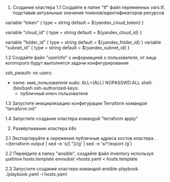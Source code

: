 1. Создание кластера
1.1 Создайте в папке "tf" файл переменных vars.tf, подставив
актуальные значения токенов/идентификаторов ресурсов

variable "token" {
  type    = string
  default = ${yandex_cloud_token}
}

variable "cloud_id" {
  type    = string
  default = ${yandex_cloud_id}
}

variable "folder_id" {
  type    = string
  default = ${yandex_folder_id}
}
variable "subnet_id" {
  type    = string
  default = ${yandex_subnet_id}
}

1.2 Создайте файл "userinfo" с информацией о пользователя,
от лица коготорого будут выполнятся задачи конфигурирования

ssh_pwauth: no
users:
  - name: имя_пользователя
    sudo: ALL=(ALL) NOPASSWD:ALL
    shell: /bin/bash
    ssh-authorized-keys:
      - публичный ключ пользователя

1.3 Запустите инициализацию конфигурации Terraform командой "terraform init"

1.4 Запустите создание кластера командой "terraform apply"

2. Развёртывание кластера k8s

2.1 Экспортируйте в окрежение публичные адреса хостов кластера
. <(terraform output | sed -e 's/[ "]//g' | sed -e 's/^/export /g')

2.2 Перейдите в папку "ansible", создайте файл inventory используя шаблон hosts.template
envsubst >hosts.yaml < hosts.template

2.3 Запустите создание кластера командой
ansible-playbook ./playbook.yaml -i hosts.yaml
